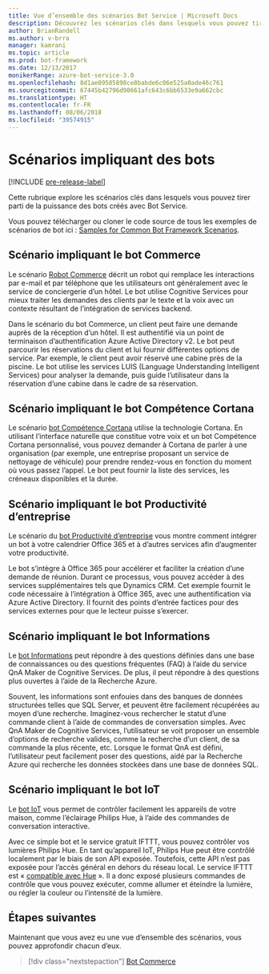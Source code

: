 ```yaml
---
title: Vue d’ensemble des scénarios Bot Service | Microsoft Docs
description: Découvrez les scénarios clés dans lesquels vous pouvez tirer parti de la puissance des bots créés avec Bot Service.
author: BrianRandell
ms.author: v-brra
manager: kamrani
ms.topic: article
ms.prod: bot-framework
ms.date: 12/13/2017
monikerRange: azure-bot-service-3.0
ms.openlocfilehash: 8d1ae09585898ce8babde6c06e525a0ade46c761
ms.sourcegitcommit: 67445b42796d90661afc643c6bb6533e9a662cbc
ms.translationtype: HT
ms.contentlocale: fr-FR
ms.lasthandoff: 08/06/2018
ms.locfileid: "39574915"
---
```

# <a name="bot-scenarios"></a>Scénarios impliquant des bots

[!INCLUDE [pre-release-label](includes/pre-release-label-v3.md)]

Cette rubrique explore les scénarios clés dans lesquels vous pouvez tirer parti de la puissance des bots créés avec Bot Service.

Vous pouvez télécharger ou cloner le code source de tous les exemples de scénarios de bot ici : [Samples for Common Bot Framework Scenarios](https://aka.ms/bot/scenarios).

## <a name="commerce-bot-scenario"></a>Scénario impliquant le bot Commerce
Le scénario [Robot Commerce](bot-service-scenario-commerce.md) décrit un robot qui remplace les interactions par e-mail et par téléphone que les utilisateurs ont généralement avec le service de conciergerie d’un hôtel. Le bot utilise Cognitive Services pour mieux traiter les demandes des clients par le texte et la voix avec un contexte résultant de l’intégration de services backend.

Dans le scénario du bot Commerce, un client peut faire une demande auprès de la réception d’un hôtel. Il est authentifié via un point de terminaison d’authentification Azure Active Directory v2. Le bot peut parcourir les réservations du client et lui fournir différentes options de service. Par exemple, le client peut avoir réservé une cabine près de la piscine. Le bot utilise les services LUIS (Language Understanding Intelligent Services) pour analyser la demande, puis guide l’utilisateur dans la réservation d’une cabine dans le cadre de sa réservation.

## <a name="cortana-skill-bot-scenario"></a>Scénario impliquant le bot Compétence Cortana
Le scénario [bot Compétence Cortana](bot-service-scenario-cortana-skill.md) utilise la technologie Cortana. En utilisant l’interface naturelle que constitue votre voix et un bot Compétence Cortana personnalisé, vous pouvez demander à Cortana de parler à une organisation (par exemple, une entreprise proposant un service de nettoyage de véhicule) pour prendre rendez-vous en fonction du moment où vous passez l’appel. Le bot peut fournir la liste des services, les créneaux disponibles et la durée.

## <a name="enterprise-productivity-bot-scenario"></a>Scénario impliquant le bot Productivité d’entreprise
Le scénario du [bot Productivité d’entreprise](bot-service-scenario-enterprise-productivity.md) vous montre comment intégrer un bot à votre calendrier Office 365 et à d’autres services afin d’augmenter votre productivité.

Le bot s’intègre à Office 365 pour accélérer et faciliter la création d’une demande de réunion. Durant ce processus, vous pouvez accéder à des services supplémentaires tels que Dynamics CRM. Cet exemple fournit le code nécessaire à l’intégration à Office 365, avec une authentification via Azure Active Directory. Il fournit des points d’entrée factices pour des services externes pour que le lecteur puisse s’exercer.

## <a name="information-bot-scenario"></a>Scénario impliquant le bot Informations
Le [bot Informations](bot-service-scenario-informational.md) peut répondre à des questions définies dans une base de connaissances ou des questions fréquentes (FAQ) à l’aide du service QnA Maker de Cognitive Services. De plus, il peut répondre à des questions plus ouvertes à l’aide de la Recherche Azure.

Souvent, les informations sont enfouies dans des banques de données structurées telles que SQL Server, et peuvent être facilement récupérées au moyen d’une recherche. Imaginez-vous rechercher le statut d’une commande client à l’aide de commandes de conversation simples. Avec QnA Maker de Cognitive Services, l’utilisateur se voit proposer un ensemble d’options de recherche valides, comme la recherche d’un client, de sa commande la plus récente, etc. Lorsque le format QnA est défini, l’utilisateur peut facilement poser des questions, aidé par la Recherche Azure qui recherche les données stockées dans une base de données SQL.

## <a name="iot-bot-scenario"></a>Scénario impliquant le bot IoT
Le [bot IoT](bot-service-scenario-internet-things.md) vous permet de contrôler facilement les appareils de votre maison, comme l’éclairage Philips Hue, à l’aide des commandes de conversation interactive.

Avec ce simple bot et le service gratuit IFTTT, vous pouvez contrôler vos lumières Philips Hue. En tant qu’appareil IoT, Philips Hue peut être contrôlé localement par le biais de son API exposée. Toutefois, cette API n’est pas exposée pour l’accès général en dehors du réseau local. Le service IFTTT est « [compatible avec Hue](http://www2.meethue.com/en-us/friends-of-hue/ifttt/) ». Il a donc exposé plusieurs commandes de contrôle que vous pouvez exécuter, comme allumer et éteindre la lumière, ou régler la couleur ou l’intensité de la lumière.

## <a name="next-steps"></a>Étapes suivantes
Maintenant que vous avez eu une vue d’ensemble des scénarios, vous pouvez approfondir chacun d’eux.

> [!div class="nextstepaction"]
> [Bot Commerce](bot-service-scenario-commerce.md)
